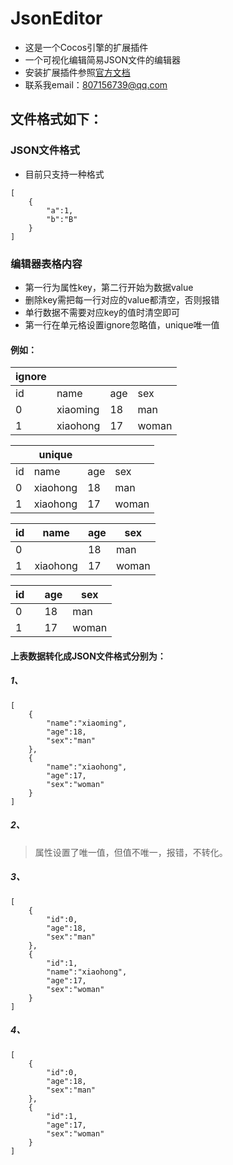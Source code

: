 # JsonEditor
- 这是一个Cocos引擎的扩展插件  
- 一个可视化编辑简易JSON文件的编辑器
- 安装扩展插件参照[官方文档](https://docs.cocos.com/creator/manual/zh/extension/install-and-share.html) 
- 联系我email：807156739@qq.com
## 文件格式如下：
### JSON文件格式
- 目前只支持一种格式
```
[  
    {  
        "a":1,  
        "b":"B"  
    }  
]  
```
### 编辑器表格内容
- 第一行为属性key，第二行开始为数据value
- 删除key需把每一行对应的value都清空，否则报错
- 单行数据不需要对应key的值时清空即可
- 第一行在单元格设置ignore忽略值，unique唯一值
#### 例如：

| ignore |  |  |  |    
-|-|-|-
| id | name | age | sex |  
| 0 | xiaoming | 18 | man |  
| 1 | xiaohong | 17 | woman |  

|  | unique |  |  |  
-|-|-|-  
| id | name | age | sex |  
| 0 | xiaohong | 18 | man |  
| 1 | xiaohong | 17 | woman |  

id | name | age | sex  
-|-|-|-  
0 |  | 18 | man  
1 | xiaohong | 17 | woman  

id |  | age | sex  
-|-|-|-  
0 |  | 18 | man  
1 |  | 17 | woman  
#### 上表数据转化成JSON文件格式分别为：
##### 1、
```
[  
    {    
        "name":"xiaoming",  
        "age":18,  
        "sex":"man"  
    },  
    {  
        "name":"xiaohong",  
        "age":17,  
        "sex":"woman"  
    }  
]  
```
##### 2、
> 属性设置了唯一值，但值不唯一，报错，不转化。 
##### 3、
```
[  
    {  
        "id":0,   
        "age":18,  
        "sex":"man"  
    },  
    {  
        "id":1,  
        "name":"xiaohong",  
        "age":17,  
        "sex":"woman"  
    }  
]  
```
##### 4、
```
[  
    {  
        "id":0,   
        "age":18,  
        "sex":"man"  
    },  
    {  
        "id":1,   
        "age":17,  
        "sex":"woman"  
    }  
]  
```
